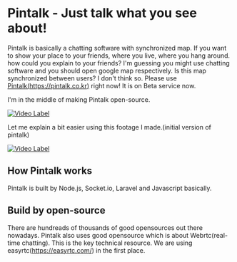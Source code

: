 # Pintalk - Just talk what you see about!
Pintalk is basically a chatting software with synchronized map. 
If you want to show your place to your friends, where you live, where you hang around. how could you explain to your friends? I'm guessing you might use chatting software and you should open google map respectively. Is this map synchronized between users? I don't think so. Please use [Pintalk(https://pintalk.co.kr)](https://pintalk.co.kr) right now! It is on Beta service now.

I'm in the middle of making Pintalk open-source.

[![Video Label](http://img.youtube.com/vi/mw9cQZVepwE/0.jpg)](https://youtu.be/mw9cQZVepwE)


Let me explain a bit easier using this footage I made.(initial version of pintalk)

[![Video Label](http://img.youtube.com/vi/N8d5Jvx9MnU/0.jpg)](https://youtu.be/N8d5Jvx9MnU) 


## How Pintalk works  
Pintalk is built by Node.js, Socket.io, Laravel and Javascript basically. 


## Build by open-source
There are hundreads of thousands of good opensources out there nowadays. Pintalk also uses good opensource which is about Webrtc(real-time chatting). This is the key technical resource. We are using easyrtc(https://easyrtc.com/) in the first place. 


